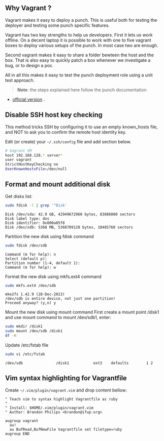 ## Why Vagrant ?

Vagrant makes it easy to deploy a punch. This is useful both for testing the deployer and testing some punch specific
features.

Vagrant has two key strengths to help us developers. First it lets us work offline. On a decent laptop it is possible to
work with one to five vagrant boxes to deploy various setups of the punch. In most case two are enough.

Second vagrant makes it easy to share a folder bewteen the host and the box. That is also easy to quickly patch a box
whenever we investigate a bug, or to design a poc.

All in all this makes it easy to test the punch deployment role using a unit test approach.

> **Note**: the steps explained here follow the punch documentation

- [official version](https://doc.punchplatform.com/Operations/Platform_Deployment/Before_You_Start.html#deployer_installation_guide)
  .

## Disable SSH host key checking

This method tricks SSH by configuring it to use an empty known_hosts file, and NOT to ask you to confirm the remote host
identity key.

Edit (or create) your `~/.ssh/config` file and add section below.

```bash
# Vagrant VM
host 192.168.128.* server*
user vagrant
StrictHostKeyChecking no
UserKnownHostsFile=/dev/null
```

## Format and mount additional disk

Get disks list:

```sh
sudo fdisk -l | grep '^Disk'
```

```
Disk /dev/sda: 42.9 GB, 42949672960 bytes, 83886080 sectors
Disk label type: dos
Disk identifier: 0x000a05f8
Disk /dev/sdb: 5368 MB, 5368709120 bytes, 10485760 sectors
```

Partition the new disk using fdisk command

```sh
sudo fdisk /dev/sdb
```

```
Command (m for help): n
Select (default p): 
Partition number (1-4, default 1): 
Command (m for help): w
```

Format the new disk using mkfs.ext4 command

```sh
sudo mkfs.ext4 /dev/sdb
```

```
mke2fs 1.42.9 (28-Dec-2013)
/dev/sdb is entire device, not just one partition!
Proceed anyway? (y,n) y
```

Mount the new disk using mount command First create a mount point /disk1 and use mount command to mount /dev/sdb1,
enter:

```sh
sudo mkdir /disk1
sudo mount /dev/sdb /disk1
df -H
```

Update /etc/fstab file

```sh
sudo vi /etc/fstab
```

```
/dev/sdb               /disk1           ext3    defaults        1 2
```

## Vim syntax highlighting for Vagrantfile

Create `~/.vim/plugin/vagrant.vim` and drop content bellow:

```
" Teach vim to syntax highlight Vagrantfile as ruby
"
" Install: $HOME/.vim/plugin/vagrant.vim
" Author: Brandon Philips <brandon@ifup.org>

augroup vagrant
  au!
  au BufRead,BufNewFile Vagrantfile set filetype=ruby
augroup END
```

